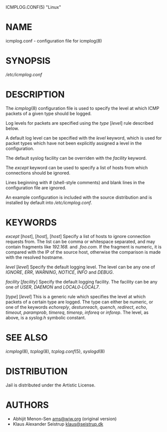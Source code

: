 ICMPLOG.CONF(5) "Linux"

# NAME

icmplog.conf - configuration file for icmplog(8)

# SYNOPSIS

_/etc/icmplog.conf_

# DESCRIPTION

The *icmplog*(8) configuration file is used to specify the level at which
ICMP packets of a given type should be logged.

Log levels for packets are specified using the *type* [_level_] rule
described below.

A default log level can be specified with the *level* keyword, which is used
for packet types which have not been explicitly assigned a level in the
configuration.

The default syslog facility can be overriden with the *facility* keyword.

The *except* keyword can be used to specify a list of hosts from which
connections should be ignored.

Lines beginning with *#* (shell-style comments) and blank lines in the
configuration file are ignored.

An example configuration is included with the source distribution and is
installed by default into _/etc/icmplog.conf_.

# KEYWORDS

*except* [_host_], [_host_], [_host_]
	Specify a list of hosts to ignore connection requests from.  The
	list can be comma or whitespace separated, and may contain fragments
	like _192.168._ and _.foo.com_. If the fragment is numeric, it is
	compared with the IP of the source host, otherwise the comparison is
	made with the resolved hostname.

*level* [_level_]
	Specify the default logging level. The level can be any one of
	_IGNORE_, _ERR_, _WARNING_, _NOTICE_, _INFO_ and _DEBUG_.

*facility* [_facility_]
	Specify the default logging facility. The facility can be any one of
	_USER_, _DAEMON_ and _LOCAL0_-_LOCAL7_.

\[*type*\] [_level_]
	This is a generic rule which specifies the level at which packets of
	a certain type are logged. The type can either be numeric, or one of
	the keywords *echoreply*, *destunreach*, *quench*, *redirect*,
	*echo*, *timeout*, *paramprob*, *timereq*, *timerep*, *inforeq* or
	*inforep*.  The level, as above, is a _syslog.h_ symbolic constant.

# SEE ALSO

*icmplog*(8), *tcplog*(8), *tcplog.conf*(5), *syslogd*(8)

# DISTRIBUTION

Jail is distributed under the Artistic License.

# AUTHORS

- Abhijit Menon-Sen <ams@wiw.org> (original version)
- Klaus Alexander Seistrup <klaus@seistrup.dk>
